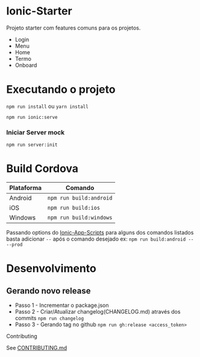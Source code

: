 # Ionic-Starter

Projeto starter com features comuns para os projetos.

- Login
- Menu
- Home
- Termo
- Onboard

# Executando o projeto
```npm run install``` ou ```yarn install```

```npm run ionic:serve```

### Iniciar Server mock
```npm run server:init```

# Build Cordova

| Plataforma    | Comando                     |
| ------------- |-----------------------------|
| Android       | ```npm run build:android``` |
| iOS           | ```npm run build:ios```     |
| Windows       | ```npm run build:windows``` |

Passando options do [Ionic-App-Scripts](https://github.com/driftyco/ionic-app-scripts/blob/master/README.md) para alguns dos comandos listados basta adicionar ```--``` após o comando desejado
ex: ```npm run build:android -- --prod```

# Desenvolvimento

## Gerando novo release

- Passo 1 - Incrementar o package.json
- Passo 2 - Criar/Atualizar changelog(CHANGELOG.md) através dos commits ```npm run changelog```
- Passo 3 - Gerando tag no github ```npm run gh:release <access_token>```

Contributing

See [CONTRIBUTING.md](https://github.com/mbamobi/ionic2.starter/blob/master/.github/CONTRIBUTING.md)
